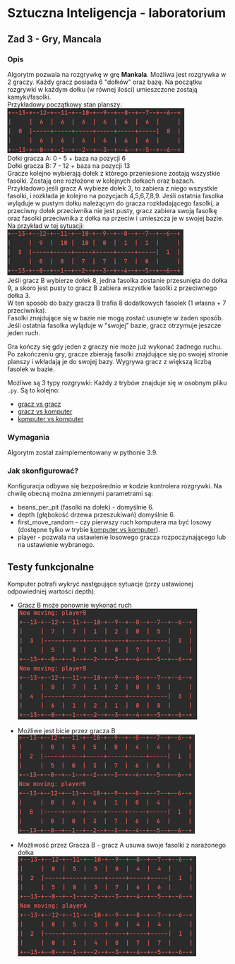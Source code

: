 # Sztuczna Inteligencja - laboratorium

## Zad 3 - Gry, Mancala

### Opis

Algorytm pozwala na rozgrywkę w grę **Mankala**. Możliwa jest rozgrywka w 2 graczy. 
Każdy gracz posiada 6 "dołków" oraz bazę. 
Na początku rozgrywki w każdym dołku (w równej ilości) umieszczone zostają kamyki/fasolki.  
Przykładowy początkowy stan planszy:  
![](screen_shots/start_board.png)  
Dołki gracza A: 0 - 5 + baza na pozycji 6  
Dołki gracza B: 7 - 12 + baza na pozycji 13  
Gracze kolejno wybierają dołek z którego przeniesione zostają wszystkie fasolki.
Zostają one rozłożone w kolejnych dołkach oraz bazach. Przykładowo jeśli gracz A wybieze dołek 3, 
to zabiera z niego wszystkie fasolki, i rozkłada je kolejno na pozycjach 4,5,6,7,8,9.
Jeśli ostatnia fasolka wyląduje w pustym dołku należącym do gracza rozkładającego fasolki, 
a przeciwny dołek przeciwnika nie jest pusty, gracz zabiera swoją fasolkę oraz 
fasolki przeciwnika z dołka na przeciw i umieszcza je w swojej bazie.  
Na przykład w tej sytuacji:  
![](screen_shots/mozliwe_bicie.png)  
Jeśli gracz B wybierze dołek 8, jedna fasolka zostanie przesunięta do dołka 9, a skoro jest pusty
to gracz B zabiera wszystkie fasolki z przeciwnego dołka 3.  
W ten sposób do bazy gracza B trafia 8 dodatkowych fasolek (1 własna + 7 przeciwnika).  
Fasolki znajdujące się w bazie nie mogą zostać usunięte w żaden sposób.
Jeśli ostatnia fasolka wyląduje w "swojej" bazie, gracz otrzymuje jeszcze jeden ruch. 

Gra kończy się gdy jeden z graczy nie może już wykonać żadnego ruchu. 
Po zakończeniu gry, gracze zbierają fasolki znajdujące się po swojej stronie planszy
i wkładają je do swojej bazy. Wygrywa gracz z większą liczbą fasolek w bazie.

Możliwe są 3 typy rozgrywki:
Każdy z trybów znajduje się w osobnym pliku `.py`.
Są to kolejno:
- [gracz vs gracz](src/player_vs_player.py)
- [gracz vs komputer](src/player_vs_ai.py)
- [komputer vs komputer](src/ai_vs_ai.py)

### Wymagania
Algorytm został zaimplementowany w pythonie 3.9.

### Jak skonfigurować?

Konfiguracja odbywa się bezpośrednio w kodzie kontrolera rozgrywki.
Na chwilę obecną można zmiennymi parametrami są:
- beans_per_pit (fasolki na dołek) - domyślnie 6.
- depth (głębokość drzewa przeszukiwań) domyślnie 6.
- first_move_random - czy pierwszy ruch komputera ma być losowy (dostępne tylko w trybie [komputer vs komputer](src/ai_vs_ai.py)).
- player - pozwala na ustawienie losowego gracza rozpoczynającego lub na ustawienie wybranego.

## Testy funkcjonalne
Komputer potrafi wykryć następujące sytuacje (przy ustawionej odpowiedniej wartości depth):
- Gracz B może ponownie wykonać ruch
  ![](screen_shots/ponowny_ruch.png)

- Możliwe jest bicie przez gracza B  
  ![](screen_shots/zbicie.png)

- Możliwość przez Gracza B - gracz A usuwa swoje fasolki z narażonego dołka  
  ![img.png](screen_shots/ucieczka_od_zbicia.png)